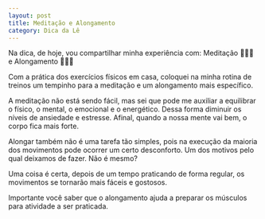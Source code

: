 ```yaml
---
layout: post
title: Meditação e Alongamento
category: Dica da Lê
---
```

Na dica, de hoje, vou compartilhar minha experiência com:
Meditação 🧘🏻‍♀️ e Alongamento 🙆🏻‍♀️

Com a prática dos exercícios físicos em casa, coloquei na minha rotina de treinos um tempinho para a meditação e um alongamento mais específico.

A meditação não está sendo fácil, mas sei que pode me auxiliar a equilibrar o físico, o mental, o emocional e o energético. Dessa forma diminuir os níveis de ansiedade e estresse.
Afinal, quando a nossa mente vai bem, o corpo fica mais forte.

Alongar também não é uma tarefa tão simples, pois na execução da maioria dos movimentos pode ocorrer um certo desconforto.
Um dos motivos pelo qual deixamos de fazer. Não é mesmo?

Uma coisa é certa, depois de um tempo praticando de forma regular, os movimentos se tornarão mais fáceis e gostosos.

Importante você saber que o alongamento ajuda a preparar os músculos para atividade a ser praticada.
